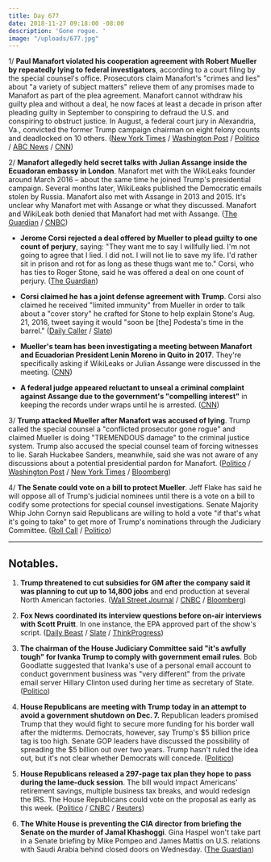 ```yaml
---
title: Day 677
date: 2018-11-27 09:18:00 -08:00
description: 'Gone rogue. '
image: "/uploads/677.jpg"
---
```


1/ **Paul Manafort violated his cooperation agreement with Robert Mueller by repeatedly lying to federal investigators**, according to a court filing by the special counsel's office. Prosecutors claim Manafort's "crimes and lies" about "a variety of subject matters" relieve them of any promises made to Manafort as part of the plea agreement. Manafort cannot withdraw his guilty plea and without a deal, he now faces at least a decade in prison after pleading guilty in September to conspiring to defraud the U.S. and conspiring to obstruct justice. In August, a federal court jury in Alexandria, Va., convicted the former Trump campaign chairman on eight felony counts and deadlocked on 10 others. ([New York Times](https://www.nytimes.com/2018/11/26/us/politics/mueller-paul-manafort-cooperation.html) / [Washington Post](https://www.washingtonpost.com/local/public-safety/mueller-says-manafort-lied-after-pleading-guilty-should-be-sentenced-immediately/2018/11/26/61c76d5a-f18d-11e8-aeea-b85fd44449f5_story.html?utm_term=.aac1f5530f0d) / [Politico](https://www.politico.com/story/2018/11/26/mueller-manafort-plea-deal-lying-1017278) / [ABC News](https://abcnews.go.com/Politics/special-counsel-robert-muellers-office-claims-paul-manafort/story?id=59431809) / [CNN](https://www.cnn.com/2018/11/26/politics/paul-manafort-court-filing-russia-investigation/index.html))

2/ **Manafort allegedly held secret talks with Julian Assange inside the Ecuadoran embassy in London**. Manafort met with the WikiLeaks founder around March 2016 – about the same time he joined Trump's presidential campaign. Several months later, WikiLeaks published the Democratic emails stolen by Russia. Manafort also met with Assange in 2013 and 2015. It's unclear why Manafort met with Assange or what they discussed. Manafort and WikiLeak both denied that Manafort had met with Assange. ([The Guardian](https://www.theguardian.com/us-news/2018/nov/27/manafort-held-secret-talks-with-assange-in-ecuadorian-embassy?CMP=share_btn_tw) / [CNBC](https://www.cnbc.com/2018/11/27/mueller-eyeing-meeting-between-manafort-and-ecuadors-president.html))

* **Jerome Corsi rejected a deal offered by Mueller to plead guilty to one count of perjury**, saying: "They want me to say I willfully lied. I'm not going to agree that I lied. I did not. I will not lie to save my life. I'd rather sit in prison and rot for as long as these thugs want me to." Corsi, who has ties to Roger Stone, said he was offered a deal on one count of perjury. ([The Guardian](https://www.theguardian.com/us-news/2018/nov/26/jerome-corsi-mueller-investigation-plea-deal-rejected))

* **Corsi claimed he has a joint defense agreement with Trump**. Corsi also claimed he received "limited immunity" from Mueller in order to talk about a "cover story" he crafted for Stone to help explain Stone's Aug. 21, 2016, tweet saying it would "soon be \[the\] Podesta's time in the barrel." ([Daily Caller](https://dailycaller.com/2018/11/27/jerome-corsi-immunity-mueller/) / [Slate](https://slate.com/news-and-politics/2018/11/jerome-corsi-trump-joint-defense-agreement-mueller-immunity-deal.html))

* **Mueller's team has been investigating a meeting between Manafort and Ecuadorian President Lenin Moreno in Quito in 2017**. They're specifically asking if WikiLeaks or Julian Assange were discussed in the meeting. ([CNN](https://www.cnn.com/2018/11/27/politics/paul-manafort-julian-assange-meetings/index.html))

* **A federal judge appeared reluctant to unseal a criminal complaint against Assange due to the government's "compelling interest"** in keeping the records under wraps until he is arrested. ([CNN](https://www.cnn.com/2018/11/27/politics/brinkema-defers-assange-ruling/index.html))

3/ **Trump attacked Mueller after Manafort was accused of lying**. Trump called the special counsel a "conflicted prosecutor gone rogue" and claimed Mueller is doing "TREMENDOUS damage" to the criminal justice system. Trump also accused the special counsel team of forcing witnesses to lie. Sarah Huckabee Sanders, meanwhile, said she was not aware of any discussions about a potential presidential pardon for Manafort. ([Politico](https://www.politico.com/story/2018/11/27/trump-mueller-russia-probe-1017370) / [Washington Post](https://www.washingtonpost.com/politics/trump-calls-mueller-a-conflicted-prosecutor-gone-rogue/2018/11/27/cbb1ba7a-f234-11e8-80d0-f7e1948d55f4_story.html) / [New York Times](https://www.nytimes.com/2018/11/27/us/politics/trump-mueller-manafort.html) / [Bloomberg](https://www.bloomberg.com/news/articles/2018-11-27/trump-claims-mueller-ruining-lives-as-manafort-accused-of-lies))

4/ **The Senate could vote on a bill to protect Mueller**. Jeff Flake has said he will oppose all of Trump's judicial nominees until there is a vote on a bill to codify some protections for special counsel investigations. Senate Majority Whip John Cornyn said Republicans are willing to hold a vote "if that's what it's going to take" to get more of Trump's nominations through the Judiciary Committee. ([Roll Call](https://www.rollcall.com/news/politics/john-cornyn-says-jeff-flake-may-get-mueller-protection-vote-get-judges-confirmed) / [Politico](https://www.politico.com/story/2018/11/27/mueller-vote-lameduck-1017535))

---

## Notables.

1. **Trump threatened to cut subsidies for GM after the company said it was planning to cut up to 14,800 jobs** and end production at several North American factories. ([Wall Street Journal](https://www.wsj.com/articles/trump-threatens-to-cut-gm-subsidies-1543347460) / [CNBC](https://www.cnbc.com/2018/11/27/general-motors-shares-fall-after-trump-threatens-to-cut-subsidies-for-company.html) / [Bloomberg](https://www.bloomberg.com/news/articles/2018-11-27/trump-examining-electric-car-subsidies-following-gm-layoff-plan))

2. **Fox News coordinated its interview questions before on-air interviews with Scott Pruitt**. In one instance, the EPA approved part of the show's script. ([Daily Beast](https://www.thedailybeast.com/fox-and-friends-fed-interview-script-to-trumps-epa-chief-emails-show) / [Slate](https://slate.com/news-and-politics/2018/11/fox-news-epa-scott-pruitt-emails.html) / [ThinkProgress](https://thinkprogress.org/emails-cozy-relationship-fox-news-scott-pruitt-epa-391e1e5ebc79/))

3. **The chairman of the House Judiciary Committee said "it's awfully tough" for Ivanka Trump to comply with government email rules**. Bob Goodlatte suggested that Ivanka's use of a personal email account to conduct government business was "very different" from the private email server Hillary Clinton used during her time as secretary of State. ([Politico](https://www.politico.com/story/2018/11/26/bob-goodlatte-ivanka-trump-emails-hillary-clinton-1017364))

4. **House Republicans are meeting with Trump today in an attempt to avoid a government shutdown on Dec. 7.** Republican leaders promised Trump that they would fight to secure more funding for his border wall after the midterms. Democrats, however, say Trump's $5 billion price tag is too high. Senate GOP leaders have discussed the possibility of spreading the $5 billion out over two years. Trump hasn't ruled the idea out, but it's not clear whether Democrats will concede. ([Politico](https://www.politico.com/story/2018/11/26/congress-government-shutdown-house-republicans-trump-1017136))

5. **House Republicans released a 297-page tax plan they hope to pass during the lame-duck session**. The bill would impact Americans' retirement savings, multiple business tax breaks, and would redesign the IRS. The House Republicans could vote on the proposal as early as this week. ([Politico](https://www.politico.com/story/2018/11/26/house-republicans-tax-package-1017368) / [CNBC](https://www.cnbc.com/2018/11/27/top-us-house-tax-writer-floats-a-tax-bill-on-retirement-plans-and-the-irs.html) / [Reuters](https://www.reuters.com/article/us-usa-tax-brady-idUSKCN1NW07W))

6. **The White House is preventing the CIA director from briefing the Senate on the murder of Jamal Khashoggi**. Gina Haspel won't take part in a Senate briefing by Mike Pompeo and James Mattis on U.S. relations with Saudi Arabia behind closed doors on Wednesday. ([The Guardian](https://www.theguardian.com/world/2018/nov/27/jamal-khashoggi-murder-senate-briefing-saudi-arabia-gina-haspel-white-house))